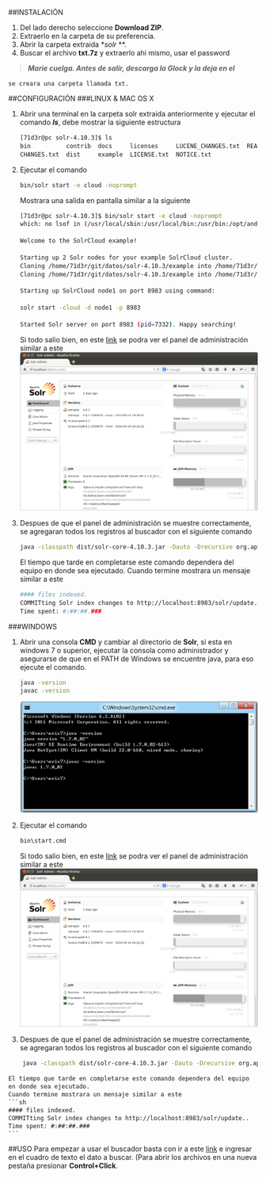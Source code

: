 ##INSTALACIÓN
1. Del lado derecho seleccione **Download ZIP**.
2. Extraerlo en la carpeta de su preferencia.
3. Abrir la carpeta extraida **solr* **.
4. Buscar el archivo **txt.7z** y extraerlo ahi mismo, usar el password 
> **_Marie cuelga. Antes de salir, descarga la Glock y la deja en el_**

	se creara una carpeta llamada txt.

##CONFIGURACIÓN
###LINUX & MAC OS X
1. Abrir una terminal en la carpeta solr extraida anteriormente y ejecutar el comando _**ls**_, debe mostrar la siguiente estructura

	```sh
	[71d3r@pc solr-4.10.3]$ ls
	bin          contrib  docs     licenses     LUCENE_CHANGES.txt  README.txt               txt
    CHANGES.txt  dist     example  LICENSE.txt  NOTICE.txt          	SYSTEM_REQUIREMENTS.txt  txt.7z
	```
2. Ejecutar el comando 

	```sh
	bin/solr start -e cloud -noprompt
	```
	Mostrara una salida en pantalla similar a la siguiente

	```sh
	[71d3r@pc solr-4.10.3]$ bin/solr start -e cloud -noprompt
	which: no lsof in (/usr/local/sbin:/usr/local/bin:/usr/bin:/opt/android-sdk/tools:/usr/lib/jvm/default/bin:/usr/bin/site_perl:/usr/bin/vendor_perl:/usr/bin/core_perl)

	Welcome to the SolrCloud example!

	Starting up 2 Solr nodes for your example SolrCloud cluster.
	Cloning /home/71d3r/git/datos/solr-4.10.3/example into /home/71d3r/git/datos/solr-4.10.3/node1
	Cloning /home/71d3r/git/datos/solr-4.10.3/example into /home/71d3r/git/datos/solr-4.10.3/node2

	Starting up SolrCloud node1 on port 8983 using command:

	solr start -cloud -d node1 -p 8983   

	Started Solr server on port 8983 (pid=7332). Happy searching!
	```
    
	Si todo salio bien, en este [link](http://localhost:8983/solr/ "solr") se podra ver el panel de administración similar a este
    ![](/solr.png)
3. Despues de que el panel de administración se muestre correctamente, se agregaran todos los registros al buscador con el siguiente comando

	```sh
    java -classpath dist/solr-core-4.10.3.jar -Dauto -Drecursive org.apache.solr.util.SimplePostTool txt/
    ```
    El tiempo que tarde en completarse este comando dependera del equipo en donde sea ejecutado.
    Cuando termine mostrara un mensaje similar a este
    
    ```sh
    #### files indexed.
	COMMITting Solr index changes to http://localhost:8983/solr/update..
	Time spent: #:##:##.###
    ```

###WINDOWS
1. Abrir una consola **CMD** y cambiar al directorio de **Solr**, si esta en windows 7 o superior, ejecutar la consola como administrador y asegurarse de que en el PATH de Windows se encuentre java, para eso ejecute el comando.

	```sh
    java -version
    javac -version
    ```
	![](/java-windows.png)
2. Ejecutar el comando 

	```sh
	bin\start.cmd
	```
    
	Si todo salio bien, en este [link](http://localhost:8983/solr/ "solr") se podra ver el panel de administración similar a este
    ![](/solr.png)
    
3. Despues de que el panel de administración se muestre correctamente, se agregaran todos los registros al buscador con el siguiente comando

```sh
    java -classpath dist/solr-core-4.10.3.jar -Dauto -Drecursive org.apache.solr.util.SimplePostTool txt/
```

	El tiempo que tarde en completarse este comando dependera del equipo en donde sea ejecutado.
    Cuando termine mostrara un mensaje similar a este
    ```sh
    #### files indexed.
	COMMITting Solr index changes to http://localhost:8983/solr/update..
	Time spent: #:##:##.###
    ```
    
##USO
Para empezar a usar el buscador basta con ir a este [link](http://localhost:8983/solr/collection1/browse) e ingresar en el cuadro de texto el dato a buscar.
(Para abrir los archivos en una nueva pestaña presionar **Control+Click**.




